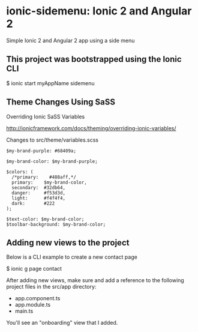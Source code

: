 
ionic-sidemenu: Ionic 2 and Angular 2
=====================================
Simple Ionic 2 and Angular 2 app using a side menu

## This project was bootstrapped using the Ionic CLI

$ ionic start myAppName sidemenu


## Theme Changes Using SaSS


Overriding Ionic SaSS Variables

http://ionicframework.com/docs/theming/overriding-ionic-variables/

Changes to src/theme/variables.scss

	$my-brand-purple: #68409a;

	$my-brand-color: $my-brand-purple;

	$colors: (
	  /*primary:    #488aff,*/
	  primary:    $my-brand-color,
	  secondary:  #32db64,
	  danger:     #f53d3d,
	  light:      #f4f4f4,
	  dark:       #222
	);

	$text-color: $my-brand-color;
	$toolbar-background: $my-brand-color;



## Adding new views to the project

Below is a CLI example to create a new contact page

$ ionic g page contact

After adding new views, make sure and add a reference to the following project files in the src/app directory:

* app.component.ts
* app.module.ts
* main.ts

You'll see an "onboarding" view that I added. 




